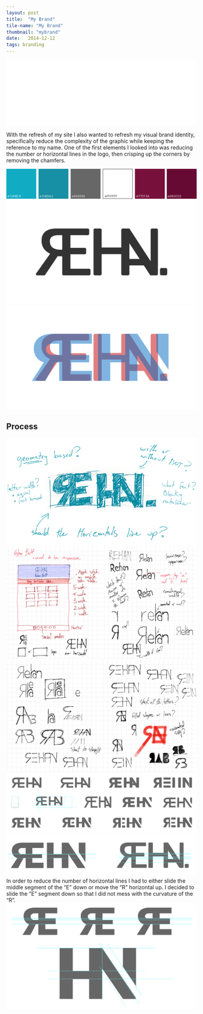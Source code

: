 ```yaml
---
layout: post
title:  "My Brand"
tile-name: "My Brand"
thumbnail: "mybrand"
date:   2014-12-12
tags: branding
---
```


<div class="grid-x align-center teal-container">
  <div class="cell medium-8">
    <img src="../img/mybrand/mylogo.svg" alt="My new logo">
  </div>
</div>

With the refresh of my site I also wanted to refresh my visual brand identity, specifically reduce the complexity of the graphic while keeping the reference to my name. One of the first elements I looked into was reducing the number or horizontal lines in the logo, then crisping up the corners by removing the chamfers.

<div class="grid-x align-center">
  <div class="cell">
    <img src="../img/mybrand/sitecolor.png" alt="Color Scheme" />
  </div>
  <div class="cell">
    <img src="../img/mybrand/rehanlogotransition.gif" alt="Transtion animation from the old logo to the new" />
  </div>
  <div class="cell">
    <img src="../img/mybrand/logooverlay.jpg" alt="Overlay of the 2 logos to review differences" />
  </div>
</div>

## Process

<div class="grid-x">
  <div class="cell">
    <img src="../img/mybrand/sketchquestions.jpg" alt="Original logo sketch with questions">
  </div>
  <div class="cell">
    <img src="../img/mybrand/sitesketches1.jpg" alt="Sketches of Page Layout and Logo Iterations">
  </div>
  <div class="cell">
    <img src="../img/mybrand/sitesketches2.jpg" alt="Sketches of Logo Iternations">
  </div>
</div>

<div class="grid-x">
  <div class="cell">
    <img src="../img/mybrand/iterations.svg" alt="High Fidelity Logo Iterations"/>
  </div>
  <div class="cell">
    <img src="../img/mybrand/logohorizontal.svg" alt="High Fidelity Logo Iteration Exploring horizontal alignment" />
  </div>
</div>
In order to reduce the number of horizontal lines I had to either slide the middle segment of the “E” down or move the “R” horizontal up. I decided to slide the “E” segment down so that I did not mess with the curvature of the “R”.

<div class="grid-x">
  <div class="cell">
    <img src="../img/mybrand/iterationdetails.svg" alt="High Fidelity Logo Detailing" />
  </div>
</div>

